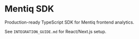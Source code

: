 # Mentiq SDK

Production-ready TypeScript SDK for Mentiq frontend analytics.

See `INTEGRATION_GUIDE.md` for React/Next.js setup.